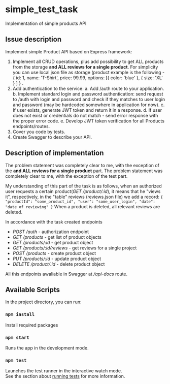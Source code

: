 # simple_test_task
Implementation of simple products API
## Issue description
Implement simple Product API based on Express framework:
  1.	Implement all CRUD operations, plus add possibility to get ALL products from the storage  **and ALL reviews for a single product**. 
  For simplicity you can use local json file as storage (product example is the following -
  { id:  1, name:  'T-Shirt', price:  99.99, options: [{ color:  'blue' }, { size:  'XL' } ] } . 
  2.	Add authentication to the service:
    a.	Add  /auth  route to your application.
    b.	Implement standard login and password authentication: 
    send request to /auth with login and password and check if they matches to user login and password (may be hardcoded somewhere in application for now).
    c.	If user exists, generate JWT token and return it in a response. 
    d.	If user does not exist or credentials do not match - send error response with the proper error code.
    e.	Develop JWT token verification for all Products endpoints/routes.
  3.	Cover you code by tests.
  4.	Create Swagger to describe your API.
## Description of implementation
 The problem statement was completely clear to me, with the exception of the **and ALL reviews for a single product** part.
 The problem statement was completely clear to me, with the exception of the test part.
 
 My understanding of this part of the task is as follows, when an authorized user requests a certain product(*GET /product/:id*), it  means that he "views it", respectively, in the "table" reviews (reviews.json file) we add a record: `
 {
 "productId": "some_product_id",
 "user": "some_user_login",
 "date": "date of reviewing"
 }
 `
 When a product is deleted, all relevant reviews are deleted.
 
 In accordance with the task created endpoints
- *POST /auth* - authorization endpoint
- *GET /products* - get list of product objects
- *GET /products/:id* - get product object
- *GET /products/:id/reviews* - get reviews for a single project
- *POST /products* - create product object
- *PUT /products/:id* - update product object
- *DELETE /product/:id* - delete product object

All this endpoints awaliable in Swagger at */api-docs* route.

## Available Scripts
In the project directory, you can run:

### `npm install`

Install required packages

### `npm start`

Runs the app in the development mode.

### `npm test`

Launches the test runner in the interactive watch mode.<br>
See the section about [running tests](#running-tests) for more information.
 
